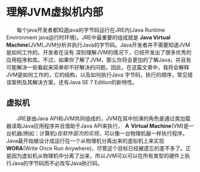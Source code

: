 # 理解JVM虚拟机内部
　　每个java开发者都知道java的字节码运行在JRE内(Java Runtime Environment  java运行时环境)。JRE中最重要的组成就是
**Java Virtual Machine**(JVM),JVM分析并执行Java的字节码。Java开发者并不需要知道JVM是如何工作的。开发者在没有
深刻理解JVM的情况下，已经开发出了很多优秀的应用程序和库。不过，如果你了解了JVM，那么你将会更加的了解Java，并且有
可能解决一些看起来简单却不好解决的问题。因此，在这篇文章中，我将会解释JVM是如何工作的，它的结构，以及如何执行Java
字节码，执行的顺序，常见错误案例及其解决方案，还有Java SE 7 Edition的新特性。
## 虚拟机
　　JRE是由Java API和JVM共同组成的，JVM在其中扮演的角色是通过类加载器读取Java应用程序并且借助于Java API来执行，
**Ａ Virtual Machine**(VM)是一台机器(例如：计算机)*在软件层次的实现*，可以像一台物理机器一样执行程序。Java最开始被设计成运行在一个从物理机分离出来的虚拟机上来实现**WORA**(Write Once Run Anywhere)，尽管这个目标已经被遗忘的差不多了。正是因为虚拟机从物理机中分离了出来，所以JVM可以可以在所有类型的硬件上执行Java的字节码而不必改写Java执行码。
